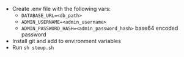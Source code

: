 - Create .env file with the following vars:
  - `DATABASE_URL=<db_path>`
  - `ADMIN_USERNAME=<admin_username>`
  - `ADMIN_PASSWORD_HASH=<admin_password_hash>` base64 encoded password
- Install git and add to environment variables
- Run `sh steup.sh`
